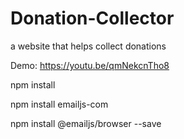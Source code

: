 # Donation-Collector

a website that helps collect donations

Demo: https://youtu.be/qmNekcnTho8

npm install

npm install emailjs-com

npm install @emailjs/browser --save
